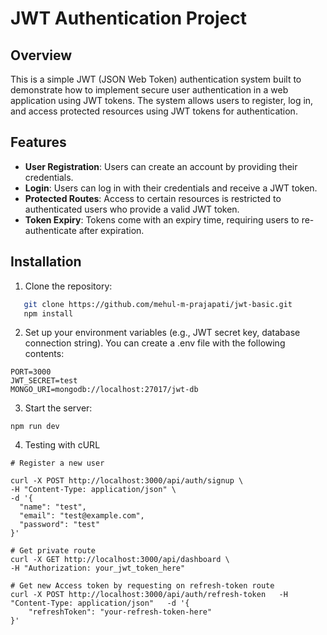 # JWT Authentication Project

## Overview

This is a simple JWT (JSON Web Token) authentication system built to demonstrate how to implement secure user authentication in a web application using JWT tokens. The system allows users to register, log in, and access protected resources using JWT tokens for authentication.

## Features

- **User Registration**: Users can create an account by providing their credentials.
- **Login**: Users can log in with their credentials and receive a JWT token.
- **Protected Routes**: Access to certain resources is restricted to authenticated users who provide a valid JWT token.
- **Token Expiry**: Tokens come with an expiry time, requiring users to re-authenticate after expiration.

## Installation

1. Clone the repository:

```bash
   git clone https://github.com/mehul-m-prajapati/jwt-basic.git
   npm install
```

2. Set up your environment variables (e.g., JWT secret key, database connection string). You can create a .env file with the following contents:

```
PORT=3000
JWT_SECRET=test
MONGO_URI=mongodb://localhost:27017/jwt-db
```

3. Start the server:

```
npm run dev
```

4. Testing with cURL

```
# Register a new user

curl -X POST http://localhost:3000/api/auth/signup \
-H "Content-Type: application/json" \
-d '{
  "name": "test",
  "email": "test@example.com",
  "password": "test"
}'

# Get private route
curl -X GET http://localhost:3000/api/dashboard \
-H "Authorization: your_jwt_token_here"

# Get new Access token by requesting on refresh-token route
curl -X POST http://localhost:3000/api/auth/refresh-token   -H "Content-Type: application/json"   -d '{
    "refreshToken": "your-refresh-token-here"
}'
```
